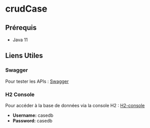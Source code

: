 # crudCase

## Prérequis
- Java 11

## Liens Utiles

### Swagger
Pour tester les APIs : [Swagger](http://localhost:8080/swagger-ui/index.html)

### H2 Console
Pour accéder à la base de données via la console H2 : [H2-console](http://localhost:8080/h2-console)
- **Username:** casedb
- **Password:** casedb
